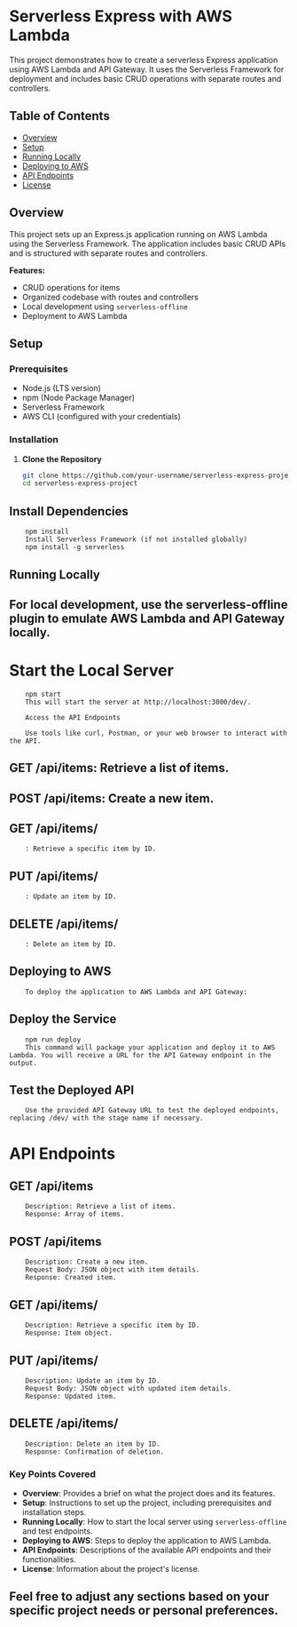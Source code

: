 # Serverless Express with AWS Lambda

This project demonstrates how to create a serverless Express application using AWS Lambda and API Gateway. It uses the Serverless Framework for deployment and includes basic CRUD operations with separate routes and controllers.

## Table of Contents

- [Overview](#overview)
- [Setup](#setup)
- [Running Locally](#running-locally)
- [Deploying to AWS](#deploying-to-aws)
- [API Endpoints](#api-endpoints)
- [License](#license)

## Overview

This project sets up an Express.js application running on AWS Lambda using the Serverless Framework. The application includes basic CRUD APIs and is structured with separate routes and controllers.

**Features:**
- CRUD operations for items
- Organized codebase with routes and controllers
- Local development using `serverless-offline`
- Deployment to AWS Lambda

## Setup

### Prerequisites

- Node.js (LTS version)
- npm (Node Package Manager)
- Serverless Framework
- AWS CLI (configured with your credentials)

### Installation

1. **Clone the Repository**

   ```bash
   git clone https://github.com/your-username/serverless-express-project.git
   cd serverless-express-project

## Install Dependencies

        npm install
        Install Serverless Framework (if not installed globally)
        npm install -g serverless

## Running Locally
## For local development, use the serverless-offline plugin to emulate AWS Lambda and API Gateway locally.

# Start the Local Server

        npm start
        This will start the server at http://localhost:3000/dev/.

        Access the API Endpoints

        Use tools like curl, Postman, or your web browser to interact with the API.

## GET /api/items: Retrieve a list of items.
## POST /api/items: Create a new item.
## GET /api/items/
        : Retrieve a specific item by ID.

## PUT /api/items/
        : Update an item by ID.

## DELETE /api/items/
        : Delete an item by ID.

## Deploying to AWS
        To deploy the application to AWS Lambda and API Gateway:

## Deploy the Service

        npm run deploy
        This command will package your application and deploy it to AWS Lambda. You will receive a URL for the API Gateway endpoint in the output.

## Test the Deployed API

        Use the provided API Gateway URL to test the deployed endpoints, replacing /dev/ with the stage name if necessary.

# API Endpoints
## GET /api/items
        Description: Retrieve a list of items.
        Response: Array of items.

## POST /api/items
        Description: Create a new item.
        Request Body: JSON object with item details.
        Response: Created item.

## GET /api/items/
        Description: Retrieve a specific item by ID.
        Response: Item object.

## PUT /api/items/
        Description: Update an item by ID.
        Request Body: JSON object with updated item details.
        Response: Updated item.

## DELETE /api/items/
        Description: Delete an item by ID.
        Response: Confirmation of deletion.


### Key Points Covered

- **Overview**: Provides a brief on what the project does and its features.
- **Setup**: Instructions to set up the project, including prerequisites and installation steps.
- **Running Locally**: How to start the local server using `serverless-offline` and test endpoints.
- **Deploying to AWS**: Steps to deploy the application to AWS Lambda.
- **API Endpoints**: Descriptions of the available API endpoints and their functionalities.
- **License**: Information about the project's license.

## Feel free to adjust any sections based on your specific project needs or personal preferences.
